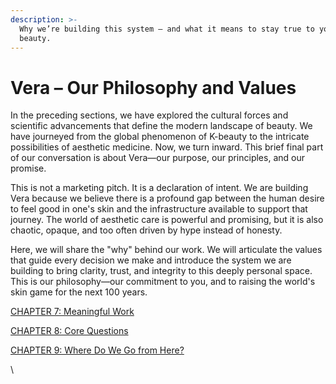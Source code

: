 ```yaml
---
description: >-
  Why we’re building this system — and what it means to stay true to your
  beauty.
---
```


# Vera – Our Philosophy and Values

In the preceding sections, we have explored the cultural forces and scientific advancements that define the modern landscape of beauty. We have journeyed from the global phenomenon of K-beauty to the intricate possibilities of aesthetic medicine. Now, we turn inward. This brief final part of our conversation is about Vera—our purpose, our principles, and our promise.

This is not a marketing pitch. It is a declaration of intent. We are building Vera because we believe there is a profound gap between the human desire to feel good in one's skin and the infrastructure available to support that journey. The world of aesthetic care is powerful and promising, but it is also chaotic, opaque, and too often driven by hype instead of honesty.

Here, we will share the "why" behind our work. We will articulate the values that guide every decision we make and introduce the system we are building to bring clarity, trust, and integrity to this deeply personal space. This is our philosophy—our commitment to you, and to raising the world's skin game for the next 100 years.

[CHAPTER 7: Meaningful Work](chapter-7-meaningful-work.md)

[CHAPTER 8: Core Questions](chapter-8-core-questions.md)

[CHAPTER 9: Where Do We Go from Here?](chapter-9-where-do-we-go-from-here.md)

\

